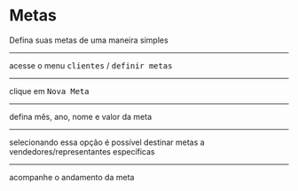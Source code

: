 # Metas
Defina suas metas de uma maneira simples

---
acesse o menu <kbd>clientes</kbd> / <kbd>definir metas</kbd>


---
clique em <kbd>Nova Meta</kbd>


---
defina mês, ano, nome e valor da meta


---
selecionando essa opção é possível destinar metas a vendedores/representantes específicas 


---
acompanhe o andamento da meta
